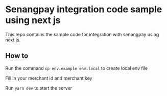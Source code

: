 # Senangpay integration code sample using next js

This repo contains the sample code for integration with senangpay using next js.

## How to

Run the command `cp env.example env.local` to create local env file

Fill in your merchant id and merchant key

Run `yarn dev` to start the server
